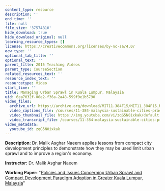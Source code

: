 ```yaml
---
content_type: resource
description: ''
end_time: ''
file: null
file_size: '37574810'
hide_download: true
hide_download_original: null
learning_resource_types: []
license: https://creativecommons.org/licenses/by-nc-sa/4.0/
ocw_type: ''
optional_tab_title: ''
optional_text: ''
parent_title: 2015 Teaching Videos
parent_type: CourseSection
related_resources_text: ''
resource_index_text: ''
resourcetype: Video
start_time: ''
title: Managing Urban Sprawl in Kuala Lumpur, Malaysia
uid: 6ea7032f-00e2-f36a-2a48-599f9e1b5790
video_files:
  archive_url: https://archive.org/download/MIT11.384F15/MIT11_384F15_Malik_300k.mp4
  video_captions_file: /courses/11-384-malaysia-sustainable-cities-practicum-spring-2018/79c5711702365249976868da802cb164_zqG5N0ixkak.vtt
  video_thumbnail_file: https://img.youtube.com/vi/zqG5N0ixkak/default.jpg
  video_transcript_file: /courses/11-384-malaysia-sustainable-cities-practicum-spring-2018/93b55c04b879090c048dd2e7de59dba6_zqG5N0ixkak.pdf
video_metadata:
  youtube_id: zqG5N0ixkak
---
```


**Description:** Dr. Malik Asghar Naeem applies lessons from compact city development principles to demonstrate how they may be used limit urban sprawl and to improve a region's economy.

**Instructor:** Dr. Malik Asghar Naeem

**Working Paper:** "[Policies and Issues Concerning Urban Sprawl and Compact Development Paradigm Adoption in Greater Kuala Lumpur, Malaysia](https://malaysiacities.mit.edu/paperNaeem)"

